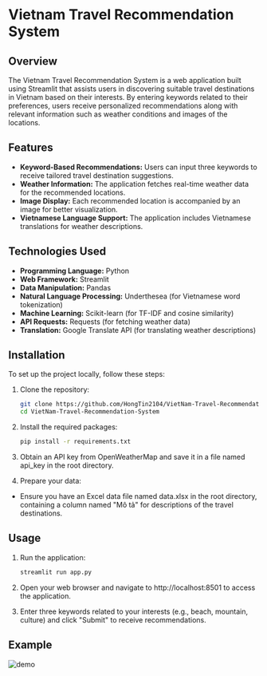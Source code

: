 # Vietnam Travel Recommendation System

## Overview

The Vietnam Travel Recommendation System is a web application built using Streamlit that assists users in discovering suitable travel destinations in Vietnam based on their interests. By entering keywords related to their preferences, users receive personalized recommendations along with relevant information such as weather conditions and images of the locations.

## Features

- **Keyword-Based Recommendations:** Users can input three keywords to receive tailored travel destination suggestions.
- **Weather Information:** The application fetches real-time weather data for the recommended locations.
- **Image Display:** Each recommended location is accompanied by an image for better visualization.
- **Vietnamese Language Support:** The application includes Vietnamese translations for weather descriptions.

## Technologies Used

- **Programming Language:** Python
- **Web Framework:** Streamlit
- **Data Manipulation:** Pandas
- **Natural Language Processing:** Underthesea (for Vietnamese word tokenization)
- **Machine Learning:** Scikit-learn (for TF-IDF and cosine similarity)
- **API Requests:** Requests (for fetching weather data)
- **Translation:** Google Translate API (for translating weather descriptions)

## Installation

To set up the project locally, follow these steps:

1. Clone the repository:
   ```bash
   git clone https://github.com/HongTin2104/VietNam-Travel-Recommendation-System.git
   cd VietNam-Travel-Recommendation-System

2. Install the required packages:
    ```bash
    pip install -r requirements.txt

3. Obtain an API key from OpenWeatherMap and save it in a file named api_key in the root directory.

4. Prepare your data:
- Ensure you have an Excel data file named data.xlsx in the root directory, containing a column named "Mô tả" for descriptions of the travel destinations.


## Usage

1. Run the application:
    ```bash
    streamlit run app.py

2. Open your web browser and navigate to http://localhost:8501 to access the application.

3. Enter three keywords related to your interests (e.g., beach, mountain, culture) and click "Submit" to receive recommendations.

## Example

![demo](https://github.com/user-attachments/assets/d88dc8a1-a247-4a49-933b-e01fb6d1bb4c)



